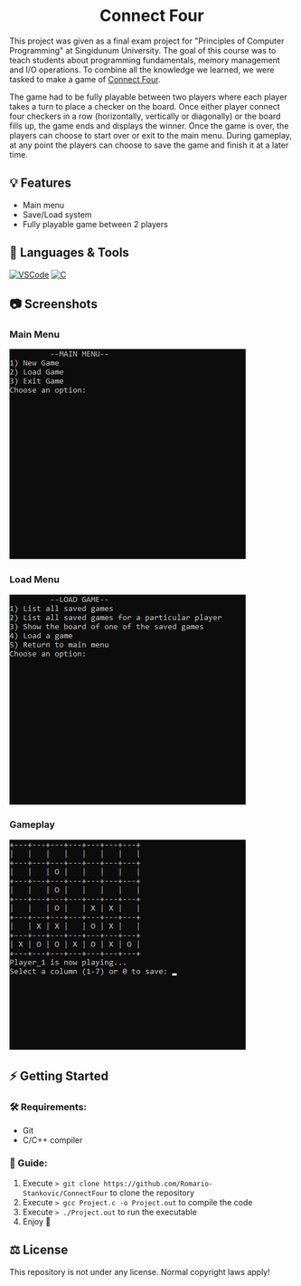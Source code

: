 <h1 align="center">Connect Four</h1>

This project was given as a final exam project for "Principles of Computer Programming" at Singidunum University. The goal of this course was to teach students about programming fundamentals, memory management and I/O operations. To combine all the knowledge we learned, we were tasked to make a game of [Connect Four](https://en.wikipedia.org/wiki/Connect_Four).

The game had to be fully playable between two players where each player takes a turn to place a checker on the board. Once either player connect four checkers in a row (horizontally, vertically or diagonally) or the board fills up, the game ends and displays the winner. Once the game is over, the players can choose to start over or exit to the main menu. During gameplay, at any point the players can choose to save the game and finish it at a later time.

## 💡 Features

- Main menu
- Save/Load system
- Fully playable game between 2 players

## 🧰 Languages & Tools

<a href="https://code.visualstudio.com/"><img src="https://cdn.jsdelivr.net/gh/devicons/devicon/icons/vscode/vscode-original.svg" width="30px" alt="VSCode" title="Visual Studio Code"></a>
<a href="#"><img src="https://cdn.jsdelivr.net/gh/devicons/devicon/icons/c/c-original.svg" width="30px" alt="C" title="C Programming Language"></a>

## 📷 Screenshots

### Main Menu
![Main Menu](./.github/images/main_menu.png?raw=true)

### Load Menu
![Load Menu](./.github/images/load_menu.png?raw=true)

### Gameplay
![Gameplay](./.github/images/gameplay.gif?raw=true)

## ⚡ Getting Started

### 🛠 Requirements:

- Git
- C/C++ compiler

### 📖 Guide:

1. Execute ```> git clone https://github.com/Romario-Stankovic/ConnectFour``` to clone the repository
2. Execute ```> gcc Project.c -o Project.out``` to compile the code
3. Execute ```> ./Project.out``` to run the executable
4. Enjoy 🙂

## ⚖ License

This repository is not under any license. Normal copyright laws apply!